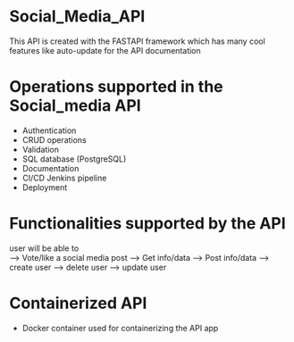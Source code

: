 # Social_Media_API

This API is created with the FASTAPI framework which has many cool features like auto-update for the API documentation 

# Operations supported in the Social_media API  
- Authentication
- CRUD operations 
- Validation
- SQL database (PostgreSQL) 
- Documentation
- CI/CD Jenkins pipeline
- Deployment

# Functionalities supported by the API
user will be able to  
--> Vote/like a social media post
--> Get info/data 
--> Post info/data 
--> create user
--> delete user
--> update user
 
# Containerized API
 -  Docker container used for containerizing the API app
